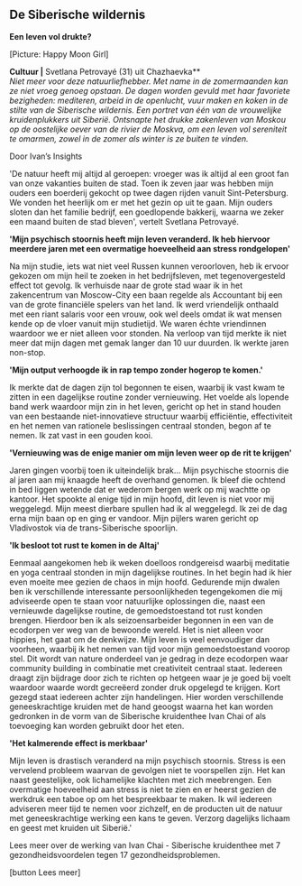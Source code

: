## De Siberische wildernis 

**Een leven vol drukte?**

[Picture: Happy Moon Girl]

**Cultuur |** Svetlana Petrovayé (31) uit Chazhaevka** <br> 
_Niet meer voor deze natuurliefhebber. Met name in de zomermaanden kan ze niet vroeg genoeg opstaan. De dagen worden gevuld met haar favoriete bezigheden: mediteren, arbeid in de openlucht, vuur maken en koken in de stilte van de Siberische wildernis. Een portret van één van de vrouwelijke kruidenplukkers uit Siberië. Ontsnapte het drukke zakenleven van Moskou op de oostelijke oever van de rivier de Moskva, om een leven vol sereniteit te omarmen, zowel in de zomer als winter is ze buiten te vinden._

Door Ivan’s Insights

'De natuur heeft mij altijd al geroepen: vroeger was ik altijd al een groot fan van onze vakanties buiten de stad. Toen ik zeven jaar was hebben mijn ouders een boerderij gekocht op twee dagen rijden vanuit Sint-Petersburg. We vonden het heerlijk om er met het gezin op uit te gaan. Mijn ouders sloten dan het familie bedrijf, een goedlopende bakkerij, waarna we zeker een maand buiten de stad bleven', vertelt Svetlana Petrovayé.

**'Mijn psychisch stoornis heeft mijn leven veranderd. Ik heb hiervoor meerdere jaren met een overmatige hoeveelheid aan stress rondgelopen'**

Na mijn studie, iets wat niet veel Russen kunnen veroorloven, heb ik ervoor gekozen om mijn heil te zoeken in het bedrijfsleven, met tegenovergesteld effect tot gevolg. Ik verhuisde naar de grote stad waar ik in het zakencentrum van Moscow-City een baan regelde als Accountant bij een van de grote financiële spelers van het land. Ik werd vriendelijk onthaald met een riant salaris voor een vrouw, ook wel deels omdat ik wat mensen kende op de vloer vanuit mijn studietijd. We waren échte vriendinnen waardoor we er niet alleen voor stonden. Na verloop van tijd merkte ik niet meer dat mijn dagen met gemak langer dan 10 uur duurden. Ik werkte jaren non-stop.

**'Mijn output verhoogde ik in rap tempo zonder hogerop te komen.'**

Ik merkte dat de dagen zijn tol begonnen te eisen, waarbij ik vast kwam te zitten in een dagelijkse routine zonder vernieuwing. Het voelde als lopende band werk waardoor mijn zin in het leven, gericht op het in stand houden van een bestaande niet-innovatieve structuur waarbij efficiëntie, effectiviteit en het nemen van rationele beslissingen centraal stonden, begon af te nemen. Ik zat vast in een gouden kooi. 

**'Vernieuwing was de enige manier om mijn leven weer op de rit te krijgen'**

Jaren gingen voorbij toen ik uiteindelijk brak... Mijn psychische stoornis die al jaren aan mij knaagde heeft de overhand genomen. Ik bleef die ochtend in bed liggen wetende dat er wederom bergen werk op mij wachtte op kantoor. Het spookte al enige tijd in mijn hoofd, dit leven is niet voor mij weggelegd. Mijn meest dierbare spullen had ik al weggelegd. Ik zei de dag erna mijn baan op en ging er vandoor. Mijn pijlers waren gericht op Vladivostok via de trans-Siberische spoorlijn. 

**'Ik besloot tot rust te komen in de Altaj'**

Eenmaal aangekomen heb ik weken doelloos rondgereisd waarbij meditatie en yoga centraal stonden in mijn dagelijkse routines. In het begin had ik hier even moeite mee gezien de chaos in mijn hoofd. Gedurende mijn dwalen ben ik verschillende interessante persoonlijkheden tegengekomen die mij adviseerde open te staan voor natuurlijke oplossingen die, naast een vernieuwde dagelijkse routine, de gemoedstoestand tot rust konden brengen. Hierdoor ben ik als seizoensarbeider begonnen in een van de ecodorpen ver weg van de bewoonde wereld. Het is niet alleen voor hippies, het gaat om de denkwijze. Mijn leven is veel eenvoudiger dan voorheen, waarbij ik het nemen van tijd voor mijn gemoedstoestand voorop stel. Dit wordt van nature onderdeel van je gedrag in deze ecodorpen waar community building in combinatie met creativiteit centraal staat. Iedereen draagt zijn bijdrage door zich te richten op hetgeen waar je je goed bij voelt waardoor waarde wordt gecreëerd zonder druk opgelegd te krijgen. Kort gezegd staat iedereen achter zijn handelingen. Hier worden verschillende geneeskrachtige kruiden met de hand geoogst waarna het kan worden gedronken in de vorm van de Siberische kruidenthee Ivan Chai of als toevoeging kan worden gebruikt door het eten. 

**'Het kalmerende effect is merkbaar'**

Mijn leven is drastisch veranderd na mijn psychisch stoornis. Stress is een vervelend probleem waarvan de gevolgen niet te voorspellen zijn. Het kan naast geestelijke, ook lichamelijke klachten met zich meebrengen. Een overmatige hoeveelheid aan stress is niet te zien en er heerst gezien de werkdruk een taboe op om het bespreekbaar te maken. Ik wil iedereen adviseren meer tijd te nemen voor zichzelf, en de producten uit de natuur met geneeskrachtige werking een kans te geven. Verzorg dagelijks lichaam en geest met kruiden uit Siberië.' 

Lees meer over de werking van Ivan Chai - Siberische kruidenthee met 7 gezondheidsvoordelen tegen 17 gezondheidsproblemen. 

[button Lees meer] 
